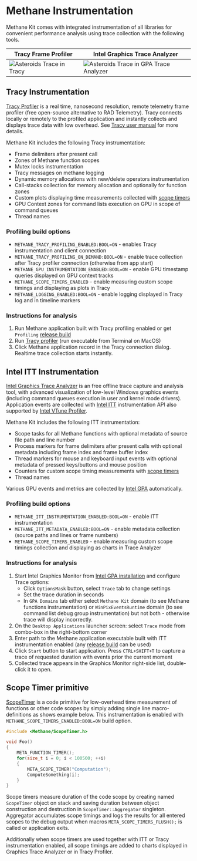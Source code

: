 # Methane Instrumentation

Methane Kit comes with integrated instrumentation of all libraries for convenient performance analysis using trace collection with the following tools.

| Tracy Frame Profiler                                                                                         | Intel Graphics Trace Analyzer                                                                                               |
|--------------------------------------------------------------------------------------------------------------|-----------------------------------------------------------------------------------------------------------------------------|
| ![Asteroids Trace in Tracy](/../../../MethaneAsteroids/blob/main/Screenshots/AsteroidsWinTracyProfiling.jpg) | ![Asteroids Trace in GPA Trace Analyzer](/../../../MethaneAsteroids/blob/main/Screenshots/AsteroidsWinGPATraceAnalyzer.jpg) |

## Tracy Instrumentation

[Tracy Profiler](https://github.com/wolfpld/tracy) is a real time, nanosecond resolution, remote telemetry frame profiler
(free open-source alternative to RAD Telemetry). Tracy connects locally or remotely to the profiled application and 
instantly collects and displays trace data with low overhead.
See [Tracy user manual](https://github.com/wolfpld/tracy/releases/download/v0.7.1/tracy.pdf) for more details.

Methane Kit includes the following Tracy instrumentation:
- Frame delimiters after present call
- Zones of Methane function scopes
- Mutex locks instrumentation
- Tracy messages on methane logging
- Dynamic memory allocations with new/delete operators instrumentation
- Call-stacks collection for memory allocation and optionally for function zones
- Custom plots displaying time measurements collected with [scope timers](#scope-timer-primitive)
- GPU Context zones for command lists execution on GPU in scope of command queues
- Thread names

### Profiling build options
- `METHANE_TRACY_PROFILING_ENABLED:BOOL=ON` - enables Tracy instrumentation and client connection
- `METHANE_TRACY_PROFILING_ON_DEMAND:BOOL=ON` - enable trace collection after Tracy profiler connection (otherwise from app start)
- `METHANE_GPU_INSTRUMENTATION_ENABLED:BOOL=ON` - enable GPU timestamp queries displayed on GPU context tracks
- `METHANE_SCOPE_TIMERS_ENABLED` - enable measuring custom scope timings and displaying as plots in Tracy
- `METHANE_LOGGING_ENABLED:BOOL=ON` - enable logging displayed in Tracy log and in timeline markers

### Instructions for analysis
1. Run Methane application built with Tracy profiling enabled or get `Profiling` [release build](https://github.com/MethanePowered/MethaneKit/releases)
2. Run [Tracy profiler](https://github.com/wolfpld/tracy/releases) (run executable from Terminal on MacOS)
3. Click Methane application record in the Tracy connection dialog. Realtime trace collection starts instantly.
  
## Intel ITT Instrumentation

[Intel Graphics Trace Analyzer](https://software.intel.com/en-us/gpa/graphics-trace-analyzer) is an free offline trace capture and analysis tool,
with advanced visualization of low-level Windows graphics events (including command queues execution in user and kernel mode drivers).
Application events are collected with [Intel ITT](https://software.intel.com/content/www/us/en/develop/articles/intel-itt-api-open-source.html) instrumentation API 
also supported by [Intel VTune Profiler](https://software.intel.com/content/www/us/en/develop/tools/vtune-profiler.html).

Methane Kit includes the following ITT instrumentation:
- Scope tasks for all Methane functions with optional metadata of source file path and line number
- Process markers for frame delimiters after present calls with optional metadata including frame index and frame buffer index
- Thread markers for mouse and keyboard input events with optional metadata of pressed keys/buttons and mouse position 
- Counters for custom scope timing measurements with [scope timers](#scope-timer-primitive)
- Thread names

Various GPU events and metrics are collected by [Intel GPA](https://software.intel.com/content/www/us/en/develop/tools/graphics-performance-analyzers.html) automatically.

### Profiling build options
- `METHANE_ITT_INSTRUMENTATION_ENABLED:BOOL=ON` - enable ITT instrumentation
- `METHANE_ITT_METADATA_ENABLED:BOOL=ON` - enable metadata collection (source paths and lines or frame numbers)
- `METHANE_SCOPE_TIMERS_ENABLED` - enable measuring custom scope timings collection and displaying as charts in Trace Analyzer

### Instructions for analysis
1. Start Intel Graphics Monitor from [Intel GPA installation](https://software.intel.com/content/www/us/en/develop/tools/graphics-performance-analyzers.html) and configure Trace options:
    - Click `OptionsMask` button, select `Trace` tab to change settings
    - Set the trace duration in seconds
    - In `GPA Domains` tab either select `Methane Kit` domain (to see Methane functions instrumentation) or `WinPixEventsRuntime` domain (to see command list debug group instrumentation) but not both - otherwise trace will display incorrectly.
2. On the `Desktop Applications` launcher screen: select `Trace` mode from combo-box in the right-bottom corner
3. Enter path to the Methane application executable built with ITT instrumentation enabled (any [release build](https://github.com/MethanePowered/MethaneKit/releases) can be used)
4. Click `Start` button to start application. Press `CTRL+SHIFT+T` to capture a trace of requested duration with events prior the current moment
5. Collected trace appears in the Graphics Monitor right-side list, double-click it to open.

## Scope Timer primitive

[ScopeTimer](ScopeTimer.h) is a code primitive for low-overhead time measurement of functions or other code scopes
by simply adding single line macro-definitions as shows example below. This instrumentation is enabled with
`METHANE_SCOPE_TIMERS_ENABLED:BOOL=ON` build option.

```cpp
#include <Methane/ScopeTimer.h>

void Foo()
{
    META_FUNCTION_TIMER();
    for(size_t i = 0; i < 100500; ++i)
    {
        META_SCOPE_TIMER("Computation");
        ComputeSomething(i);
    }
}
```

Scope timers measure duration of the code scope by creating named `ScopeTimer` object on stack and saving 
duration between object construction and destruction in `ScopeTimer::Aggregator` singleton.
Aggregator accumulates scope timings and logs the results for all entered scopes to the debug output 
when macros `META_SCOPE_TIMERS_FLUSH();` is called or application exits.

Additionally when scope timers are used together with ITT or Tracy instrumentation enabled, all scope timings are
added to charts displayed in Graphics Trace Analyzer or in Tracy Profiler.
